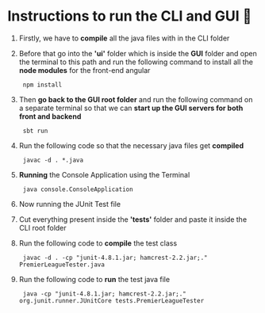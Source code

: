 # Instructions to run the CLI and GUI 🔴

1. Firstly, we have to **compile** all the java files with in the CLI folder

2. Before that go into the **'ui'** folder which is inside the **GUI** folder and open the terminal to this path and run the following command to install all the **node modules** for the front-end angular

        npm install

3. Then **go back to the GUI root folder** and run the following command on a separate terminal so that we can **start up the GUI servers for both front and backend**

        sbt run

4. Run the following code so that the necessary java files get **compiled**
    
        javac -d . *.java

5. **Running** the Console Application using the Terminal
        
        java console.ConsoleApplication

6. Now running the JUnit Test file 

7. Cut everything present inside the **'tests'** folder and paste it inside the CLI root folder

8. Run the following code to **compile** the test class

        javac -d . -cp "junit-4.8.1.jar; hamcrest-2.2.jar;." PremierLeagueTester.java 

9. Run the following code to **run** the test java file

        java -cp "junit-4.8.1.jar; hamcrest-2.2.jar;." org.junit.runner.JUnitCore tests.PremierLeagueTester
